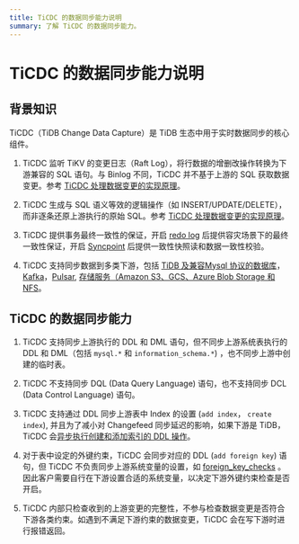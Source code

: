 ```yaml
---
title: TiCDC 的数据同步能力说明
summary: 了解 TiCDC 的数据同步能力。
---
```


# TiCDC 的数据同步能力说明

## 背景知识

TiCDC（TiDB Change Data Capture）是 TiDB 生态中用于实时数据同步的核心组件。

1. TiCDC 监听 TiKV 的变更日志（Raft Log），将行数据的增删改操作转换为下游兼容的 SQL 语句。与 Binlog 不同，TiCDC 并不基于上游的 SQL 获取数据变更。参考 [TiCDC 处理数据变更的实现原理](/ticdc/ticdc-overview.md#ticdc-处理数据变更的实现原理)。

2. TiCDC 生成与 SQL 语义等效的逻辑操作（如 INSERT/UPDATE/DELETE），而非逐条还原上游执行的原始 SQL。参考 [TiCDC 处理数据变更的实现原理](/ticdc/ticdc-overview.md#ticdc-处理数据变更的实现原理)。

3. TiCDC 提供事务最终一致性的保证，开启 [redo log](/ticdc/ticdc-sink-to-mysql.md#灾难场景的最终一致性复制) 后提供容灾场景下的最终一致性保证，开启 [Syncpoint](/ticdc/ticdc-upstream-downstream-check.md#启用-syncpoint) 后提供一致性快照读和数据一致性校验。

4. TiCDC 支持同步数据到多类下游，包括 [TiDB 及兼容Mysql 协议的数据库](/ticdc/ticdc-sink-to-mysql.md)，[Kafka](/ticdc/ticdc-sink-to-kafka.md)，[Pulsar](/ticdc/ticdc-sink-to-pulsar), [存储服务（Amazon S3、GCS、Azure Blob Storage 和 NFS](/ticdc/ticdc-sink-to-cloud-storage.md)。

## TiCDC 的数据同步能力

1. TiCDC 支持同步上游执行的 DDL 和 DML 语句，但不同步上游系统表执行的 DDL 和 DML（包括 `mysql.*` 和 `information_schema.*`) ，也不同步上游中创建的临时表。

2. TiCDC 不支持同步 DQL (Data Query Language) 语句，也不支持同步 DCL (Data Control Language) 语句。

3. TiCDC 支持通过 DDL 同步上游表中 Index 的设置 (`add index`， `create index`), 并且为了减小对 Changefeed 同步延迟的影响，如果下游是 TiDB，TiCDC 会[异步执行创建和添加索引的 DDL 操作](/ticdc/ticdc-ddl.md#创建和添加索引-ddl-的异步执行)。

4. 对于表中设定的外键约束，TiCDC 会同步对应的 DDL (`add foreign key`) 语句，但 TiCDC 不负责同步上游系统变量的设置，如 [foreign_key_checks](/system-variables.md#foreign_key_checks) 。因此客户需要自行在下游设置合适的系统变量，以决定下游外键约束检查是否开启。

5. TiCDC 内部只检查收到的上游变更的完整性，不参与检查数据变更是否符合下游各类约束。如遇到不满足下游约束的数据变更，TiCDC 会在写下游时进行报错返回。